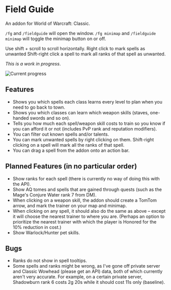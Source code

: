 # Field Guide
An addon for World of Warcraft: Classic.

`/fg` and `/fieldguide` will open the window.
`/fg minimap` and `/fieldguide minimap` will toggle the minimap button on or off.

Use shift + scroll to scroll horizontally.
Right click to mark spells as unwanted
Shift-right click a spell to mark all ranks of that spell as unwanted.

*This is a work in progress*.

![Current progress](https://i.imgur.com/CIbDcin.png)

## Features
- Shows you which spells each class learns every level to plan when you need to go back to town.
- Shows you which classes can learn which weapon skills (staves, one-handed swords and so on).
- Tells you how much each spell/weapon skill costs to train so you know if you can afford it or not (includes PvP rank and reputation modifiers).
- You can filter out known spells and/or talents.
- You can mark unwanted spells by right clicking on them. Shift-right clicking on a spell will mark all the ranks of that spell.
- You can drag a spell from the addon onto an action bar.

## Planned Features (in no particular order)
- Show ranks for each spell (there is currently no way of doing this with the API).
- Show AQ tomes and spells that are gained through quests (such as the Mage's Conjure Water rank 7 from DM).
- When clicking on a weapon skill, the addon should create a TomTom arrow, and mark the trainer on your map and minimap.
- When clicking on any spell, it should also do the same as above – except it will choose the nearest trainer to where you are. (Perhaps an option to prioritize the nearest trainer with which the player is Honored for the 10% reduction in cost.)
- Show Warlock/Hunter pet skills.

## Bugs
- Ranks do not show in spell tooltips.
- Some spells and ranks might be wrong, as I've gone off private server and Classic Wowhead (please get an API) data, both of which currently aren't very accurate. For example, on a certain private server, Shadowburn rank 6 costs 2g 20s while it should cost 11s only (baseline).
